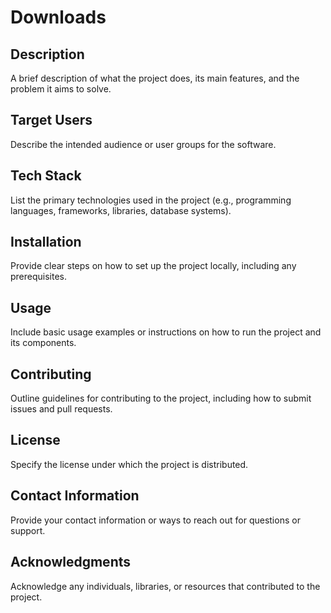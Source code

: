 # Downloads

## Description

A brief description of what the project does, its main features, and the problem it aims to solve.

## Target Users

Describe the intended audience or user groups for the software.

## Tech Stack

List the primary technologies used in the project (e.g., programming languages, frameworks, libraries, database systems).

## Installation

Provide clear steps on how to set up the project locally, including any prerequisites.

## Usage

Include basic usage examples or instructions on how to run the project and its components.

## Contributing

Outline guidelines for contributing to the project, including how to submit issues and pull requests.

## License

Specify the license under which the project is distributed.

## Contact Information

Provide your contact information or ways to reach out for questions or support.

## Acknowledgments

Acknowledge any individuals, libraries, or resources that contributed to the project.
